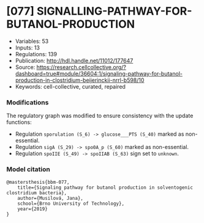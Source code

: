 # \[077\] SIGNALLING-PATHWAY-FOR-BUTANOL-PRODUCTION

 - Variables: 53
 - Inputs: 13
 - Regulations: 139
 - Publication: http://hdl.handle.net/11012/177647
 - Source: https://research.cellcollective.org/?dashboard=true#module/36604:1/signaling-pathway-for-butanol-production-in-clostridium-beijerinckii-nrrl-b598/10
 - Keywords: cell-collective, curated, repaired


### Modifications

The regulatory graph was modified to ensure consistency with the update functions:

 - Regulation `sporulation (S_6) -> glucose___PTS (S_40)` marked as non-essential.
 - Regulation `sigA (S_29) -> spo0A_p (S_60)` marked as non-essential.
 - Regulation `spoIIE (S_49) -> spoIIAB (S_63)` sign set to `unknown`.

### Model citation

```
@mastersthesis{bbm-077, 
	title={Signaling pathway for butanol production in solventogenic clostridium bacteria}, 
	author={Musilová, Jana}, 
	school={Brno University of Technology},
	year={2019}
}

```

